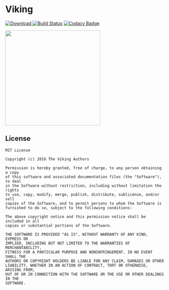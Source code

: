 # Viking

[![Download](https://api.bintray.com/packages/droidlabs/maven/viking/images/download.svg) ](https://bintray.com/droidlabs/maven/viking/_latestVersion) [![Build Status](https://travis-ci.org/radzio/Viking.svg?branch=master)](https://travis-ci.org/radzio/Viking) [![Codacy Badge](https://api.codacy.com/project/badge/Grade/70f38ae0149147d7998efd9fc17c65a3)](https://www.codacy.com/app/radzio/Viking?utm_source=github.com&utm_medium=referral&utm_content=radzio/Viking&utm_campaign=badger)

<a href="https://github.com/radzio/Viking"><img src="https://cloud.githubusercontent.com/assets/469111/22284925/b91cfca0-e2e9-11e6-9bcc-fc8e1a1f34a0.png" width="300px"></a>


License
-------

    MIT License

    Copyright (c) 2016 The Viking Authors

    Permission is hereby granted, free of charge, to any person obtaining a copy
    of this software and associated documentation files (the "Software"), to deal
    in the Software without restriction, including without limitation the rights
    to use, copy, modify, merge, publish, distribute, sublicense, and/or sell
    copies of the Software, and to permit persons to whom the Software is
    furnished to do so, subject to the following conditions:

    The above copyright notice and this permission notice shall be included in all
    copies or substantial portions of the Software.

    THE SOFTWARE IS PROVIDED "AS IS", WITHOUT WARRANTY OF ANY KIND, EXPRESS OR
    IMPLIED, INCLUDING BUT NOT LIMITED TO THE WARRANTIES OF MERCHANTABILITY,
    FITNESS FOR A PARTICULAR PURPOSE AND NONINFRINGEMENT. IN NO EVENT SHALL THE
    AUTHORS OR COPYRIGHT HOLDERS BE LIABLE FOR ANY CLAIM, DAMAGES OR OTHER
    LIABILITY, WHETHER IN AN ACTION OF CONTRACT, TORT OR OTHERWISE, ARISING FROM,
    OUT OF OR IN CONNECTION WITH THE SOFTWARE OR THE USE OR OTHER DEALINGS IN THE
    SOFTWARE.
